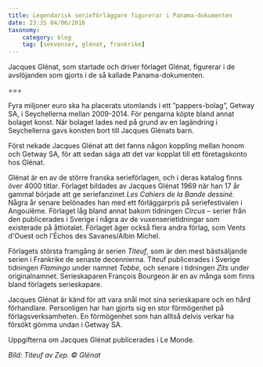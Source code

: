 ```yaml
---
title: Legendarisk serieförläggare figurerar i Panama-dokumenten
date: 23:35 04/06/2016
taxonomy:
    category: blog
    tag: [sekvenser, glénat, frankrike]
---
```

Jacques Glénat, som startade och driver förlaget Glénat, figurerar i de avslöjanden som gjorts i de så kallade Panama-dokumenten.

===


Fyra miljoner euro ska ha placerats utomlands i ett ”pappers-bolag”, Getway SA, i Seychellerna mellan 2009-2014. För pengarna köpte bland annat bolaget konst. När bolaget lades ned på grund av en lagändring i Seychellerna gavs konsten bort till Jacques Glénats barn.

Först nekade Jacques Glénat att det fanns någon koppling mellan honom och Getway SA, för att sedan säga att det var kopplat till ett företagskonto hos Glénat.

Glénat är en av de större franska serieförlagen, och i deras katalog finns över 4000 titlar. Förlaget bildades av Jacques Glénat 1969 när han 17 år gammal började att ge seriefanzinet _Les Cahiers de la Bande dessiné_. Några år senare belönades han med ett förläggarpris på seriefestivalen i Angoulême. Förlaget låg bland annat bakom tidningen _Circus_ – serier från den publicerades i Sverige i några av de vuxenserietidningar som existerade på åttiotalet. Förlaget äger också flera andra förlag, som Vents d'Ouest och l'Échos des Savanes/Albin Michel.

Förlagets största framgång är serien _Titeuf_, som är den mest bästsäljande serien i Frankrike de senaste decennierna. Titeuf publicerades i Sverige tidningen _Flamingo_ under namnet _Tobbe_, och senare i tidningen _Zits_ under originalnamnet. Serieskaparen François Bourgeon är en av många som finns bland förlagets serieskapare.

Jacques Glénat är känd för att vara snål mot sina serieskapare och en hård förhandlare. Personligen har han gjorts sig en stor förmögenhet på förlagsverksamheten. En förmögenhet som han alltså delvis verkar ha försökt gömma undan i Getway SA.

Uppgifterna om Jacques Glénat publicerades i Le Monde.

_Bild: Titeuf av Zep. &copy; Glénat_
